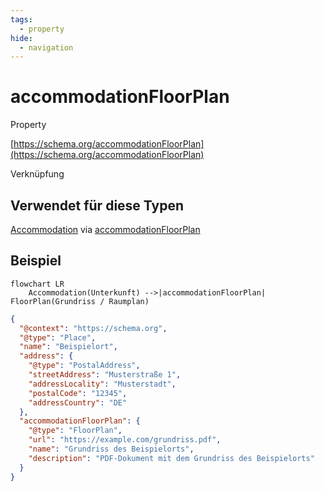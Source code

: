 ```yaml
---
tags:
  - property
hide:
  - navigation
---
```


# accommodationFloorPlan
Property

[https://schema.org/accommodationFloorPlan](https://schema.org/accommodationFloorPlan)

Verknüpfung

## Verwendet für diese Typen
[Accommodation](/schema/Accommodation) via [accommodationFloorPlan](/schema/accommodationFloorPlan) 

## Beispiel

```mermaid
flowchart LR
    Accommodation(Unterkunft) -->|accommodationFloorPlan| FloorPlan(Grundriss / Raumplan)
```

``` json
{
  "@context": "https://schema.org",
  "@type": "Place",
  "name": "Beispielort",
  "address": {
    "@type": "PostalAddress",
    "streetAddress": "Musterstraße 1",
    "addressLocality": "Musterstadt",
    "postalCode": "12345",
    "addressCountry": "DE"
  },
  "accommodationFloorPlan": {
    "@type": "FloorPlan",
    "url": "https://example.com/grundriss.pdf",
    "name": "Grundriss des Beispielorts",
    "description": "PDF-Dokument mit dem Grundriss des Beispielorts"
  }
}
```